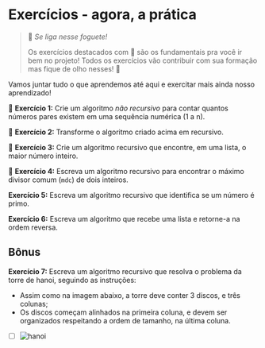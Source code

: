 # Exercícios - agora, a prática

> 🚀 *Se liga nesse foguete!*
>
> Os exercícios destacados com 🚀 são os fundamentais pra você ir bem no projeto! Todos os exercícios vão contribuir com sua formação mas fique de olho nesses! 👀

Vamos juntar tudo o que aprendemos até aqui e exercitar mais ainda nosso aprendizado!

🚀 **Exercício 1:** Crie um algoritmo *não recursivo* para contar quantos números pares existem em uma sequência numérica (1 a n).

🚀 **Exercício 2:** Transforme o algoritmo criado acima em recursivo.

🚀 **Exercício 3:** Crie um algoritmo recursivo que encontre, em uma lista, o maior número inteiro.

🚀 **Exercício 4:** Escreva um algoritmo recursivo para encontrar o máximo divisor comum (`mdc`) de dois inteiros.

**Exercício 5:** Escreva um algoritmo recursivo que identifica se um número é primo.

**Exercício 6:** Escreva um algoritmo que recebe uma lista e retorne-a na ordem reversa.

## Bônus

**Exercício 7:** Escreva um algoritmo recursivo que resolva o problema da torre de hanoi, seguindo as instruções:

* Assim como na imagem abaixo, a torre deve conter 3 discos, e três colunas;
* Os discos começam alinhados na primeira coluna, e devem ser organizados respeitando a ordem de tamanho, na última coluna.
* [ ] ![hanoi](https://content-assets.betrybe.com/prod/hanoi.gif)
